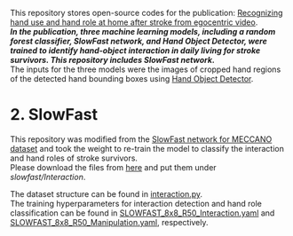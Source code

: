 This repository stores open-source codes for the publication: [Recognizing hand use and hand role at home after stroke from egocentric video](https://journals.plos.org/digitalhealth/article?id=10.1371/journal.pdig.0000361).  
***In the publication, three machine learning models, including a random forest classifier, SlowFast network, and Hand Object Detector, were trained to identify hand-object interaction in daily living for stroke survivors. This repository includes SlowFast network.***  
The inputs for the three models were the images of cropped hand regions of the detected hand bounding boxes using [Hand Object Detector](https://github.com/ddshan/hand_object_detector). 

# 2. SlowFast
This repository was modified from the [SlowFast network for MECCANO dataset](https://github.com/fpv-iplab/MECCANO) and took the weight to re-train the model to classify the interaction and hand roles of stroke survivors.  
Please download the files from [here](https://drive.google.com/drive/folders/1cc71O4XT0etAUXAAbIXLQANWnE7LHPnn?usp=sharing) and put them under _slowfast/Interaction_.  
 
The dataset structure can be found in [interaction.py](https://github.com/mft2023/SlowFast/blob/main/slowfast/datasets/interaction.py).  
The training hyperparameters for interaction detection and hand role classification can be found in [SLOWFAST_8x8_R50_Interaction.yaml](https://github.com/mft2023/SlowFast/blob/main/slowfast/Interaction/SLOWFAST_8x8_R50_Interaction.yaml) and [SLOWFAST_8x8_R50_Manipulation.yaml](https://github.com/mft2023/SlowFast/blob/main/slowfast/Interaction/SLOWFAST_8x8_R50_Manipulation.yaml), respectively.
